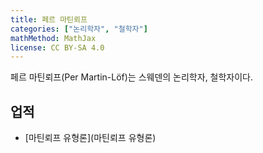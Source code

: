 ```yaml
---
title: 페르 마틴뢰프
categories: ["논리학자", "철학자"]
mathMethod: MathJax
license: CC BY-SA 4.0
---
```


페르 마틴뢰프(Per Martin-Löf)는 스웨덴의 논리학자, 철학자이다.

## 업적

* [마틴뢰프 유형론](마틴뢰프 유형론)
